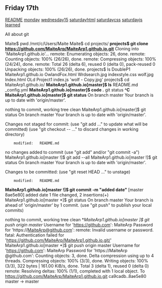 ## Friday 17th ## 

[README](./README.md)
[monday](./monday.md)
[wednesday15](./wednesday15.md)
[saturdayhtml](./saturdayhtml.md)
[saturdaycss](./saturdaycss.md)
[saturdayjs](./saturdayjs.md)
[learned](./learned.md)

All about git 

Maite$ pwd
/mnt/c/Users/Maite
Maite$ cd projects/
**projects$ git clone https://github.com/MaiteArp/MaiteArp1.github.io.git**
Cloning into 'MaiteArp1.github.io'...
remote: Enumerating objects: 26, done.
remote: Counting objects: 100% (26/26), done.
remote: Compressing objects: 100% (24/24), done.
remote: Total 26 (delta 6), reused 0 (delta 0), pack-reused 0
Unpacking objects: 100% (26/26), done.
projects$ ls
 DoubleP1     MaiteArp1.github.io   OwlandFox.html   Wrdsearch.jpg   indexstyle.css     wolf.jpg
 Index.html   OLd                   Project1         index.js       'wolf - Copy.jpg'
projects$ cd MaiteArp1.github.io/
**MaiteArp1.github.io[master]$ ls**
README.md  _config.yml
**MaiteArp1.github.io[master]$ code .**
git status
**^C**
**MaiteArp1.github.io[master]$ git status**
On branch master
Your branch is up to date with 'origin/master'.

nothing to commit, working tree clean
MaiteArp1.github.io[master]$ git status
On branch master
Your branch is up to date with 'origin/master'.

Changes not staged for commit:
  (use "git add <file>..." to update what will be committed)
  (use "git checkout -- <file>..." to discard changes in working directory)

        modified:   README.md

no changes added to commit (use "git add" and/or "git commit -a")
MaiteArp1.github.io[master !]$ git add --all
MaiteArp1.github.io[master !]$ git status
On branch master
Your branch is up to date with 'origin/master'.

Changes to be committed:
  (use "git reset HEAD <file>..." to unstage)

        modified:   README.md

**MaiteArp1.github.io[master !]$ git commit -m "added date"**
[master 8ae5e80] added date
 1 file changed, 2 insertions(+)
MaiteArp1.github.io[master *]$ git status
On branch master
Your branch is ahead of 'origin/master' by 1 commit.
  (use "git push" to publish your local commits)

nothing to commit, working tree clean
**MaiteArp1.github.io[master *]$ git push origin master**
Username for 'https://github.com': MaiteArp
Password for 'https://MaiteArp@github.com':
remote: Invalid username or password.
fatal: Authentication failed for 'https://github.com/MaiteArp/MaiteArp1.github.io.git/'
MaiteArp1.github.io[master *]$ git push origin master
Username for 'https://github.com': MaiteArp
Password for 'https://MaiteArp @github.com':
Counting objects: 3, done.
Delta compression using up to 4 threads.
Compressing objects: 100% (3/3), done.
Writing objects: 100% (3/3), 322 bytes | 161.00 KiB/s, done.
Total 3 (delta 1), reused 0 (delta 0)
remote: Resolving deltas: 100% (1/1), completed with 1 local object.
To https://github.com/MaiteArp/MaiteArp1.github.io.git
   ca9cadb..8ae5e80  master -> master

